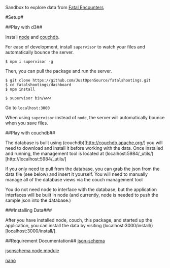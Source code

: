 Sandbox to explore data from [Fatal Encounters](fatalencounters.org)

#Setup#

##Play with d3##

Install [node](http://nodejs.org/) and [couchdb](http://couchdb.apache.org/).  

For ease of development, install `supervisor` to watch your files and automatically bounce the server.

	$ npm i supervisor -g

Then, you can pull the package and run the server.

	$ git clone https://github.com/JustOpenSource/fatalshootings.git
	$ cd fatalshootings/dashboard
	$ npm install

	$ supervisor bin/www

Go to `localhost:3000`
	
When using `supervisor` instead of `node`, the server will automatically bounce when you save files.

##Play with couchdb##

The database is built using (couchdb)[http://couchdb.apache.org/] you will need to download and install it before working with the data. Once installed and running, the management tool is located at (localhost:5984/_utils/)[http://localhost:5984/_utils/]

If you only need to pull from the database, you can grab the json from the data file (see below) and insert it yourself. You will need to manually manage all of the database views via the couch management tool

You do not need node to interface with the database, but the application interfaces will be built in node (and currently, node is needed to push the sample json into the database.)  

###Installing Data###

After you have installed node, couch, this package, and started up the application, you can install the data by visiting (localhost:3000/install/)[localhost:3000/install/].

##Requirement Documentation##
[json-schema](http://json-schema.org/)

[jsonschema node module](https://www.npmjs.com/package/jsonschema)

[nano](https://github.com/dscape/nano)
